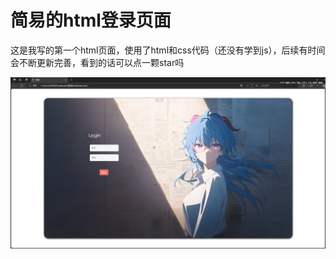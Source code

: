 # 简易的html登录页面
这是我写的第一个html页面，使用了html和css代码（还没有学到js），后续有时间会不断更新完善，看到的话可以点一颗star吗
<div align=center>
<img src="https://github.com/u8777/u87/blob/main/images/show.png" width="800"> 
</div>
